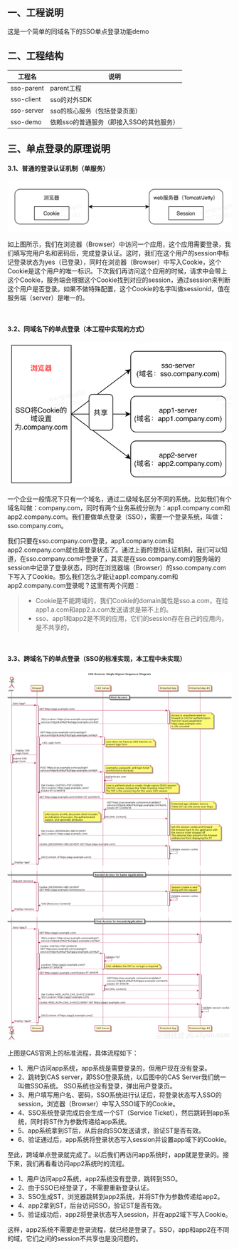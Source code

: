 ## 一、工程说明
这是一个简单的同域名下的SSO单点登录功能demo

## 二、工程结构
工程名        |  说明 
-------------|---------------------------------
sso-parent   |parent工程
sso-client   |sso的对外SDK
sso-server   |sso的核心服务（包括登录页面）
sso-demo     |依赖sso的普通服务（即接入SSO的其他服务）

## 三、单点登录的原理说明

#### 3.1、普通的登录认证机制（单服务）
![image](https://github.com/yuzhongyousida/sso-parent/blob/master/sso-server/src/main/resources/images/image-01.png)

如上图所示，我们在浏览器（Browser）中访问一个应用，这个应用需要登录，我们填写完用户名和密码后，完成登录认证。这时，我们在这个用户的session中标记登录状态为yes（已登录），同时在浏览器（Browser）中写入Cookie，这个Cookie是这个用户的唯一标识。下次我们再访问这个应用的时候，请求中会带上这个Cookie，服务端会根据这个Cookie找到对应的session，通过session来判断这个用户是否登录。如果不做特殊配置，这个Cookie的名字叫做sessionid，值在服务端（server）是唯一的。


<br/>

#### 3.2、同域名下的单点登录（本工程中实现的方式）
![image](https://github.com/yuzhongyousida/sso-parent/blob/master/sso-server/src/main/resources/images/image-02.png)

一个企业一般情况下只有一个域名，通过二级域名区分不同的系统。比如我们有个域名叫做：company.com，同时有两个业务系统分别为：app1.company.com和app2.company.com。我们要做单点登录（SSO），需要一个登录系统，叫做：sso.company.com。

我们只要在sso.company.com登录，app1.company.com和app2.company.com就也是登录状态了。通过上面的登陆认证机制，我们可以知道，在sso.company.com中登录了，其实是在sso.company.com的服务端的session中记录了登录状态，同时在浏览器端（Browser）的sso.company.com下写入了Cookie。那么我们怎么才能让app1.company.com和app2.company.com登录呢？这里有两个问题：
> - Cookie是不能跨域的，我们Cookie的domain属性是sso.a.com，在给app1.a.com和app2.a.com发送请求是带不上的。
> - sso、app1和app2是不同的应用，它们的session存在自己的应用内，是不共享的。

<br/>

#### 3.3、跨域名下的单点登录（SSO的标准实现，本工程中未实现）
![image](https://github.com/yuzhongyousida/sso-parent/blob/master/sso-server/src/main/resources/images/image-03.png)

上图是CAS官网上的标准流程，具体流程如下：

- 1、用户访问app系统，app系统是需要登录的，但用户现在没有登录。
- 2、跳转到CAS server，即SSO登录系统，以后图中的CAS Server我们统一叫做SSO系统。 SSO系统也没有登录，弹出用户登录页。
- 3、用户填写用户名、密码，SSO系统进行认证后，将登录状态写入SSO的session，浏览器（Browser）中写入SSO域下的Cookie。
- 4、SSO系统登录完成后会生成一个ST（Service Ticket），然后跳转到app系统，同时将ST作为参数传递给app系统。
- 5、app系统拿到ST后，从后台向SSO发送请求，验证ST是否有效。
- 6、验证通过后，app系统将登录状态写入session并设置app域下的Cookie。

至此，跨域单点登录就完成了。以后我们再访问app系统时，app就是登录的。接下来，我们再看看访问app2系统时的流程。

- 1、用户访问app2系统，app2系统没有登录，跳转到SSO。
- 2、由于SSO已经登录了，不需要重新登录认证。
- 3、SSO生成ST，浏览器跳转到app2系统，并将ST作为参数传递给app2。
- 4、app2拿到ST，后台访问SSO，验证ST是否有效。
- 5、验证成功后，app2将登录状态写入session，并在app2域下写入Cookie。

这样，app2系统不需要走登录流程，就已经是登录了。SSO，app和app2在不同的域，它们之间的session不共享也是没问题的。
